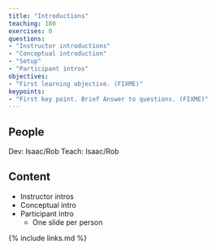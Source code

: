 ```yaml
---
title: "Introductions"
teaching: 180
exercises: 0
questions:
- "Instructor introductions"
- "Conceptual introduction"
- "Setup"
- "Participant intros"
objectives:
- "First learning objective. (FIXME)"
keypoints:
- "First key point. Brief Answer to questions. (FIXME)"
---
```


## People

Dev: Isaac/Rob
Teach: Isaac/Rob

## Content
- Instructor intros
- Conceptual intro
- Participant intro
    - One slide per person

{% include links.md %}

